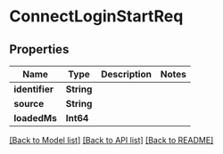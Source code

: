 # ConnectLoginStartReq

## Properties
Name | Type | Description | Notes
------------ | ------------- | ------------- | -------------
**identifier** | **String** |  | 
**source** | **String** |  | 
**loadedMs** | **Int64** |  | 

[[Back to Model list]](../README.md#documentation-for-models) [[Back to API list]](../README.md#documentation-for-api-endpoints) [[Back to README]](../README.md)



